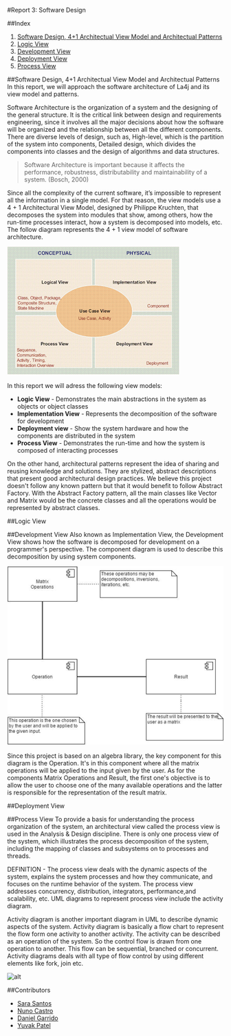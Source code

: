 #Report 3: Software Design

##Index
1. [Software Design, 4+1 Architectual View Model and Architectual Patterns](#Intro)
2. [Logic View](#LV)
3. [Development View](#DvV)
4. [Deployment View](#DpV)
5. [Process View](#PV)

##Software Design, 4+1 Architectual View Model and Architectual Patterns <a name="Intro"></a>
In this report, we will approach the software architecture of La4j and its view model and patterns. 

Software Architecture is the organization of a system and the designing of the general structure. It is the critical link between design and requirements engineering, since it involves all the major decisions about how the software will be organized and the relationship between all the different components.
There are diverse levels of design, such as, High-level, which is the partition of the system into components, Detailed design, which divides the components into classes and the design of algorithms and data structures.

> Software Architecture is important because it affects the performance, robustness, distributability and maintainability of a system.
> (Bosch, 2000)

Since all the complexity of the current software, it’s impossible to represent all the information in a single model. For that reason, the view models use a 4 + 1 Architectural View Model, designed by Philippe Kruchten, that decomposes the system into modules that show, among others, how the run-time processes interact, how a system is decomposed into models, etc.
The follow diagram represents the 4 + 1 view model of software architecture. 

![alt](https://github.com/nunomiguel1995/ESOF-la4j/blob/master/ESOF-docs/res/4plus1model.png)

In this report we will adress the following view models:
* **Logic View** - Demonstrates the main abstractions in the system as objects or object classes 
* **Implementation View** - Represents the decomposition of the software for development
* **Deployment view** - Show the system hardware and how the components are distributed in the system
* **Process View** - Demonstrates the run-time and how the system is composed of interacting processes

On the other hand, architectural patterns represent the idea of sharing and reusing knowledge and solutions. They are stylized, abstract descriptions that present good architectural design practices. We believe this project doesn't follow any known pattern but that it would benefit to follow Abstract Factory. With the Abstract Factory pattern, all the main classes like Vector and Matrix would be the concrete classes and all the operations would be represented by abstract classes.

##Logic View <a name="LV"></a>

##Development View <a name="DvV"></a>
Also known as Implementation View, the Development View shows how the software is decomposed for development on a programmer's perspective. The component diagram is used to describe this decomposition by using system components.

![Development View Diagram](https://github.com/nunomiguel1995/ESOF-la4j/blob/master/ESOF-docs/res/development_diagram.png)

Since this project is based on an algebra library, the key component for this diagram is the Operation. It's in this component where all the matrix operations will be applied to the input given by the user.
As for the components Matrix Operations and Result, the first one's objective is to allow the user to choose one of the many available operations and the latter is responsible for the representation of the result matrix.

##Deployment  View <a name="DpV"></a>

##Process View <a name="PV"></a>
To provide a basis for understanding the process organization of the system, an architectural view called the process view is used in the Analysis & Design discipline. There is only one process view of the system, which illustrates the process decomposition of the system, including the mapping of classes and subsystems on to processes and threads.

DEFINITION - The process view deals with the dynamic aspects of the system, explains the system
processes and how they communicate, and focuses on the runtime behavior of the system.
The process view addresses concurrency, distribution, integrators, performance,and 
scalability, etc. UML diagrams to represent process view include the activity diagram.

Activity diagram is another important diagram in UML to describe dynamic aspects of the system. Activity diagram is basically a flow chart to represent the flow form one activity to another activity. The activity can be described as an operation of the system. So the control flow is drawn from one operation to another. This flow can be sequential, branched or concurrent. Activity diagrams deals with all type of flow control by using different elements like fork, join etc.



![alt](https://github.com/nunomiguel1995/ESOF-la4j/blob/master/ESOF-docs/res/process_view.png)


##Contributors
* [Sara Santos](https://github.com/sarasantos96)
* [Nuno Castro](https://github.com/nunomiguel1995)
* [Daniel Garrido](https://github.com/dalugoga)
* [Yuvak Patel](https://github.com/scorpio9847)
